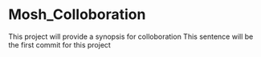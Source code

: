 # Mosh_Colloboration
This project will provide a synopsis for colloboration
This sentence will be the first commit for this project
